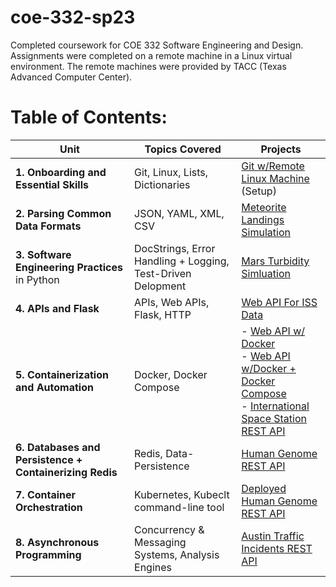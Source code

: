 # coe-332-sp23
  Completed coursework for COE 332 Software Engineering and Design. Assignments were completed on a remote machine in a Linux virtual environment. The remote machines were provided by TACC (Texas Advanced Computer Center).

# Table of Contents:

| Unit            | Topics Covered   |     Projects     |
|------------------|------------------|-----------------|
| **1. Onboarding and Essential Skills** | Git, Linux, Lists, Dictionaries | [Git w/Remote Linux Machine](./homework01) (Setup)
| **2. Parsing Common Data Formats**    | JSON, YAML, XML, CSV | [Meteorite Landings Simulation](./homework02/) |
| **3. Software Engineering Practices** in Python | DocStrings, Error Handling + Logging, Test-Driven Delopment | [Mars Turbidity Simluation ](./homework03) |
| **4. APIs and Flask**    | APIs, Web APIs, Flask, HTTP |  [Web API For ISS Data](./homework04)   |
| **5. Containerization and Automation**                      |  Docker, Docker Compose   |  - [Web API w/ Docker](./homework05) <br> - [Web API w/Docker + Docker Compose](https://github.com/Kelach/International-Space-Station-API) </br> - [International Space Station REST API](https://github.com/Kelach/International-Space-Station-API)       |
| **6. Databases and Persistence + Containerizing Redis** | Redis, Data-Persistence |  [Human Genome REST API](./homework06)         |
| **7. Container Orchestration**            | Kubernetes, Kubeclt command-line tool   |  [Deployed Human Genome REST API](./homework07)         |
| **8. Asynchronous Programming**           | Concurrency & Messaging Systems, Analysis Engines | [Austin Traffic Incidents REST API](https://github.com/Kelach/ATX-Traffic-Incidents-API) |

<!---
 | **9. Integration Testing + Continuous Integration** |  |  GitHub Actions |  [Austin Traffic Incidents REST API](https://github.com/Kelach/ATX-Traffic-Incidents-API) | 
 | **10. Special Topics????**                 | TBD    |  Scripts         |
